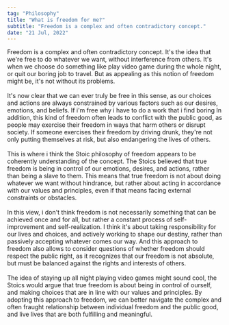```yaml
---
tag: "Philosophy"
title: "What is freedom for me?"
subtitle: "Freedom is a complex and often contradictory concept."
date: "21 Jul, 2022"
---
```



Freedom is a complex and often contradictory concept. It's the idea that we're free to do whatever we want, without interference from others. It's when we choose do something like play video game during the whole night, or quit our boring job to travel. But as appealing as this notion of freedom might be, it's not without its problems.
<br><br>
It's now clear that we can ever truly be free in this sense, as our choices and actions are always constrained by various factors such as our desires, emotions, and beliefs. If i'm free why i have to do a work that i find boring In addition, this kind of freedom often leads to conflict with the public good, as people may exercise their freedom in ways that harm others or disrupt society. If someone exercises their freedom by driving drunk, they're not only putting themselves at risk, but also endangering the lives of others.
<br><br>
This is where i think the Stoic philosophy of freedom appears to be coherently understanding of the concept. The Stoics believed that true freedom is being in control of our emotions, desires, and actions, rather than being a slave to them. This means that true freedom is not about doing whatever we want without hindrance, but rather about acting in accordance with our values and principles, even if that means facing external constraints or obstacles.
<br><br>
In this view, i don't think freedom is not necessarily something that can be achieved once and for all, but rather a constant process of self-improvement and self-realization. I think it's about taking responsibility for our lives and choices, and actively working to shape our destiny, rather than passively accepting whatever comes our way. And this approach to freedom also allows to consider questions of whether freedom should respect the public right, as it recognizes that our freedom is not absolute, but must be balanced against the rights and interests of others.
<br><br>
The idea of staying up all night playing video games might sound cool, the Stoics would argue that true freedom is about being in control of ourself, and making choices that are in line with our values and principles. By adopting this approach to freedom, we can better navigate the complex and often fraught relationship between individual freedom and the public good, and live lives that are both fulfilling and meaningful.
        
